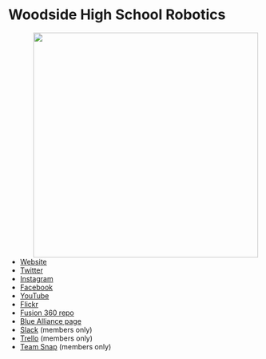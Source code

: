 # Woodside High School Robotics
<img src="https://images.squarespace-cdn.com/content/v1/5b19a83aaa49a1889bd2ed68/90438cbc-7d0a-4660-9819-b4dcaefaa2c8/11-IMG_2283.jpg?format=450w" width=450 align="left" hspace=50/>

* [Website](https://www.team100.org/)
* [Twitter](https://twitter.com/FRCTeam100)
* [Instagram](https://www.instagram.com/frcteam100/)
* [Facebook](https://www.facebook.com/FRCTeam100Wildhats/)
* [YouTube](https://www.youtube.com/Team100Wildhats)
* [Flickr](https://www.flickr.com/people/team100wildhats/)
* [Fusion 360 repo](https://gmail2176397.autodesk360.com/g/all_projects/active)
* [Blue Alliance page](https://www.thebluealliance.com/team/100)
* [Slack](team100robotics.slack.com) (members only)
* [Trello](https://trello.com/w/team100playpen) (members only)
* [Team Snap](https://go.teamsnap.com/7826003/home) (members only)
